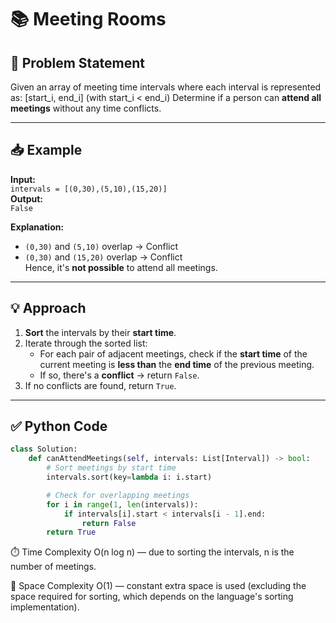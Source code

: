 # 📚 Meeting Rooms

## 📝 Problem Statement

Given an array of meeting time intervals where each interval is represented as:
[start_i, end_i] (with start_i < end_i)
Determine if a person can **attend all meetings** without any time conflicts.

---

## 📥 Example

**Input:**  
`intervals = [(0,30),(5,10),(15,20)]`  
**Output:**  
`False`

**Explanation:**  
- `(0,30)` and `(5,10)` overlap → Conflict  
- `(0,30)` and `(15,20)` overlap → Conflict  
Hence, it's **not possible** to attend all meetings.

---

## 💡 Approach

1. **Sort** the intervals by their **start time**.
2. Iterate through the sorted list:
   - For each pair of adjacent meetings, check if the **start time** of the current meeting is **less than** the **end time** of the previous meeting.
   - If so, there's a **conflict** → return `False`.
3. If no conflicts are found, return `True`.

---

## ✅ Python Code

```python
class Solution:
    def canAttendMeetings(self, intervals: List[Interval]) -> bool:
        # Sort meetings by start time
        intervals.sort(key=lambda i: i.start)

        # Check for overlapping meetings
        for i in range(1, len(intervals)):
            if intervals[i].start < intervals[i - 1].end:
                return False
        return True
```
⏱️ Time Complexity
O(n log n) — due to sorting the intervals, n is the number of meetings.

💾 Space Complexity
O(1) — constant extra space is used (excluding the space required for sorting, which depends on the language's sorting implementation).
